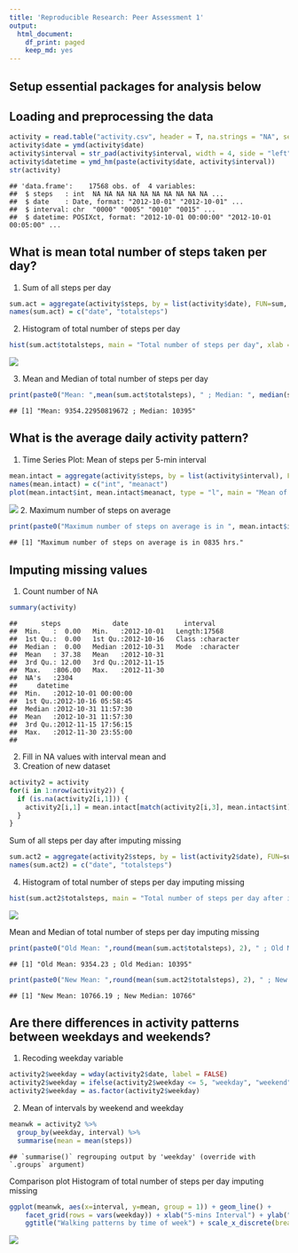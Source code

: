```yaml
---
title: 'Reproducible Research: Peer Assessment 1'
output:
  html_document:
    df_print: paged
    keep_md: yes
---
```


## Setup essential packages for analysis below


## Loading and preprocessing the data

```r
activity = read.table("activity.csv", header = T, na.strings = "NA", sep = ",")
activity$date = ymd(activity$date)
activity$interval = str_pad(activity$interval, width = 4, side = "left", pad = "0")
activity$datetime = ymd_hm(paste(activity$date, activity$interval))
str(activity)
```

```
## 'data.frame':	17568 obs. of  4 variables:
##  $ steps   : int  NA NA NA NA NA NA NA NA NA NA ...
##  $ date    : Date, format: "2012-10-01" "2012-10-01" ...
##  $ interval: chr  "0000" "0005" "0010" "0015" ...
##  $ datetime: POSIXct, format: "2012-10-01 00:00:00" "2012-10-01 00:05:00" ...
```

## What is mean total number of steps taken per day?
1. Sum of all steps per day

```r
sum.act = aggregate(activity$steps, by = list(activity$date), FUN=sum, na.rm = T)
names(sum.act) = c("date", "totalsteps")
```
2. Histogram of total number of steps per day

```r
hist(sum.act$totalsteps, main = "Total number of steps per day", xlab = "Number of steps per day")
```

![](r1_files/figure-html/unnamed-chunk-3-1.png)<!-- -->

3. Mean and Median of total number of steps per day

```r
print(paste0("Mean: ",mean(sum.act$totalsteps), " ; Median: ", median(sum.act$totalsteps)))
```

```
## [1] "Mean: 9354.22950819672 ; Median: 10395"
```
## What is the average daily activity pattern?
1. Time Series Plot: Mean of steps per 5-min interval

```r
mean.intact = aggregate(activity$steps, by = list(activity$interval), FUN=mean, na.rm = T)
names(mean.intact) = c("int", "meanact")
plot(mean.intact$int, mean.intact$meanact, type = "l", main = "Mean of steps per 5-min interval", xlab = "5-min interval", ylab = "Mean steps")
```

![](r1_files/figure-html/unnamed-chunk-5-1.png)<!-- -->
2. Maximum number of steps on average

```r
print(paste0("Maximum number of steps on average is in ", mean.intact$int[which.max(mean.intact$meanact)], " hrs."))
```

```
## [1] "Maximum number of steps on average is in 0835 hrs."
```

## Imputing missing values
1. Count number of NA

```r
summary(activity)
```

```
##      steps             date              interval        
##  Min.   :  0.00   Min.   :2012-10-01   Length:17568      
##  1st Qu.:  0.00   1st Qu.:2012-10-16   Class :character  
##  Median :  0.00   Median :2012-10-31   Mode  :character  
##  Mean   : 37.38   Mean   :2012-10-31                     
##  3rd Qu.: 12.00   3rd Qu.:2012-11-15                     
##  Max.   :806.00   Max.   :2012-11-30                     
##  NA's   :2304                                            
##     datetime                  
##  Min.   :2012-10-01 00:00:00  
##  1st Qu.:2012-10-16 05:58:45  
##  Median :2012-10-31 11:57:30  
##  Mean   :2012-10-31 11:57:30  
##  3rd Qu.:2012-11-15 17:56:15  
##  Max.   :2012-11-30 23:55:00  
## 
```

2. Fill in NA values with interval mean and
3. Creation of new dataset

```r
activity2 = activity
for(i in 1:nrow(activity2)) {
  if (is.na(activity2[i,1])) {
    activity2[i,1] = mean.intact[match(activity2[i,3], mean.intact$int),2]
  }
}
```
Sum of all steps per day after imputing missing

```r
sum.act2 = aggregate(activity2$steps, by = list(activity2$date), FUN=sum, na.rm = T)
names(sum.act2) = c("date", "totalsteps")
```
4. Histogram of total number of steps per day imputing missing

```r
hist(sum.act2$totalsteps, main = "Total number of steps per day after imputing missing", xlab = "Number of steps per day")
```

![](r1_files/figure-html/unnamed-chunk-10-1.png)<!-- -->

Mean and Median of total number of steps per day imputing missing

```r
print(paste0("Old Mean: ",round(mean(sum.act$totalsteps), 2), " ; Old Median: ", median(sum.act$totalsteps)))
```

```
## [1] "Old Mean: 9354.23 ; Old Median: 10395"
```

```r
print(paste0("New Mean: ",round(mean(sum.act2$totalsteps), 2), " ; New Median: ", round(median(sum.act2$totalsteps))))
```

```
## [1] "New Mean: 10766.19 ; New Median: 10766"
```
## Are there differences in activity patterns between weekdays and weekends?

1. Recoding weekday variable

```r
activity2$weekday = wday(activity2$date, label = FALSE)
activity2$weekday = ifelse(activity2$weekday <= 5, "weekday", "weekend")
activity2$weekday = as.factor(activity2$weekday)
```
2. Mean of intervals by weekend and weekday

```r
meanwk = activity2 %>%
  group_by(weekday, interval) %>%
  summarise(mean = mean(steps))
```

```
## `summarise()` regrouping output by 'weekday' (override with `.groups` argument)
```
Comparison plot
Histogram of total number of steps per day imputing missing

```r
ggplot(meanwk, aes(x=interval, y=mean, group = 1)) + geom_line() +
    facet_grid(rows = vars(weekday)) + xlab("5-mins Interval") + ylab("Mean Steps") +
    ggtitle("Walking patterns by time of week") + scale_x_discrete(breaks  = c("0000", "0600", "1200","1800","2400"))
```

![](r1_files/figure-html/unnamed-chunk-14-1.png)<!-- -->
